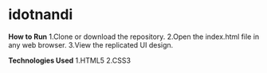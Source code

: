 # idotnandi
**How to Run**
1.Clone or download the repository.
2.Open the index.html file in any web browser.
3.View the replicated UI design.

**Technologies Used**
1.HTML5
2.CSS3
